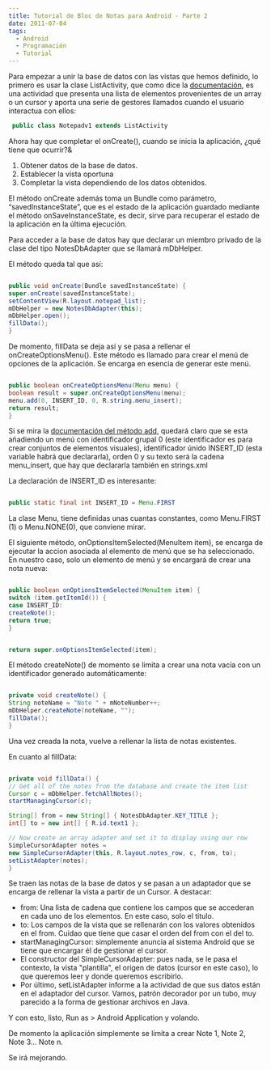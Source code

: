 ```yaml
---
title: Tutorial de Bloc de Notas para Android - Parte 2
date: 2011-07-04
tags:
  - Android
  - Programación
  - Tutorial
---
```

Para empezar a unir la base de datos con las vistas que hemos definido, lo primero es usar la clase ListActivity, que como dice la <a title="API de ListActivity" href="http://developer.android.com/reference/android/app/ListActivity.html">documentación</a>, es una actividad que presenta una lista de elementos provenientes de un array o un cursor y aporta una serie de gestores llamados cuando el usuario interactua con ellos:

```java
 public class Notepadv1 extends ListActivity
```

Ahora hay que completar el onCreate(), cuando se inicia la aplicación, ¿qué tiene que ocurrir?&amp;

<ol>
	<li>Obtener datos de la base de datos.</li>
	<li>Establecer la vista oportuna</li>
	<li>Completar la vista dependiendo de los datos obtenidos.</li>
</ol>

El método onCreate además toma un Bundle como parámetro, “savedInstanceState”, que es el estado de la aplicación guardado mediante el método onSaveInstanceState, es decir, sirve para recuperar el estado de la aplicación en la última ejecución.

Para acceder a la base de datos hay que declarar un miembro privado de la clase del tipo NotesDbAdapter que se llamará mDbHelper.

El método queda tal que así:

```java

public void onCreate(Bundle savedInstanceState) {
super.onCreate(savedInstanceState);
setContentView(R.layout.notepad_list);
mDbHelper = new NotesDbAdapter(this);
mDbHelper.open();
fillData();
}
```


De momento, fillData se deja así y se pasa a rellenar el onCreateOptionsMenu(). Este método es llamado para crear el menú de opciones de la aplicación. Se encarga en esencia de generar este menú.

```java

public boolean onCreateOptionsMenu(Menu menu) {
boolean result = super.onCreateOptionsMenu(menu);
menu.add(0, INSERT_ID, 0, R.string.menu_insert);
return result;
}
```


Si se mira la <a title="Documentación de Menu#add" href="http://developer.android.com/reference/android/view/Menu.html#add(int, int, int, java.lang.CharSequence)">documentación del método add</a>, quedará claro que se esta añadiendo un menú con identificador grupal 0 (este identificador es para crear conjuntos de elementos visuales), identificador únido INSERT_ID (esta variable habrá que declararla), orden 0 y su texto será la cadena menu_insert, que hay que declararla también en strings.xml

La declaración de INSERT_ID es interesante:

```java

public static final int INSERT_ID = Menu.FIRST

```


La clase Menu, tiene definidas unas cuantas constantes, como Menu.FIRST (1) o Menu.NONE(0), que conviene mirar.

El siguiente método, onOptionsItemSelected(MenuItem item), se encarga de ejecutar la accion asociada al elemento de menú que se ha seleccionado. En nuestro caso, solo un elemento de menú y se encargará de crear una nota nueva:

```java

public boolean onOptionsItemSelected(MenuItem item) {
switch (item.getItemId()) {
case INSERT_ID:
createNote();
return true;
}
```




```java

return super.onOptionsItemSelected(item);

```


El método createNote() de momento se limita a crear una nota vacía con un identificador generado automáticamente:

```java

private void createNote() {
String noteName = "Note " + mNoteNumber++;
mDbHelper.createNote(noteName, "");
fillData();
}
```


Una vez creada la nota, vuelve a rellenar la lista de notas existentes.

En cuanto al fillData:

```java

private void fillData() {
// Get all of the notes from the database and create the item list
Cursor c = mDbHelper.fetchAllNotes();
startManagingCursor(c);

String[] from = new String[] { NotesDbAdapter.KEY_TITLE };
int[] to = new int[] { R.id.text1 };

// Now create an array adapter and set it to display using our row
SimpleCursorAdapter notes =
new SimpleCursorAdapter(this, R.layout.notes_row, c, from, to);
setListAdapter(notes);
}

```


Se traen las notas de la base de datos y se pasan a un adaptador que se encarga de rellenar la vista a partir de un Cursor. A destacar:

<ul>
	<li>from: Una lista de cadena que contiene los campos que se accederan en cada uno de los elementos. En este caso, solo el titulo.</li>
	<li>to: Los campos de la vista que se rellenarán con los valores obtenidos en el from. Cuidao que tiene que casar el orden del from con el del to.</li>
	<li>startManagingCursor: simplemente anuncia al sistema Android que se tiene que encargar él de gestionar el cursor.</li>
	<li>El constructor del SimpleCursorAdapter: pues nada, se le pasa el contexto, la vista "plantilla", el origen de datos (cursor en este caso), lo que queremos leer y donde queremos escribirlo.</li>
	<li>Por último, setListAdapter informe a la actividad de que sus datos están en el adaptador del cursor. Vamos, patrón decorador por un tubo, muy parecido a la forma de gestionar archivos en Java.</li>
</ul>

Y con esto, listo, Run as &gt; Android Application y volando.

De momento la aplicación simplemente se limita a crear Note 1, Note 2, Note 3... Note n.

Se irá mejorando.